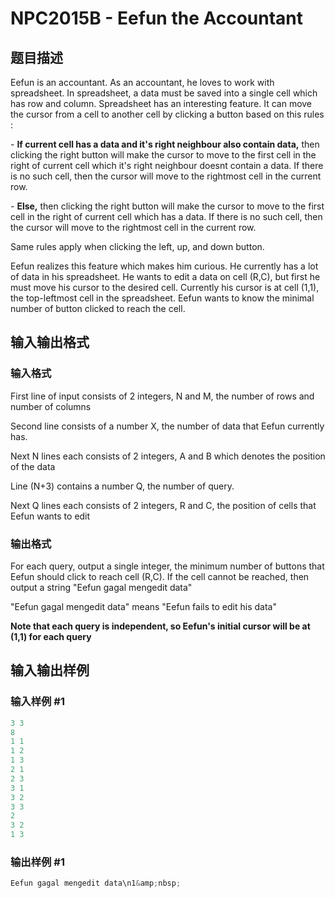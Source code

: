 # NPC2015B - Eefun the Accountant

## 题目描述

Eefun is an accountant. As an accountant, he loves to work with spreadsheet. In spreadsheet, a data must be saved into a single cell which has row and column. Spreadsheet has an interesting feature. It can move the cursor from a cell to another cell by clicking a button based on this rules :

\- **If current cell has a data and it's right neighbour also contain data,** then clicking the right button will make the cursor to move to the first cell in the right of current cell which it's right neighbour doesnt contain a data. If there is no such cell, then the cursor will move to the rightmost cell in the current row.

\- **Else,** then clicking the right button will make the cursor to move to the first cell in the right of current cell which has a data. If there is no such cell, then the cursor will move to the rightmost cell in the current row.

Same rules apply when clicking the left, up, and down button.

Eefun realizes this feature which makes him curious. He currently has a lot of data in his spreadsheet. He wants to edit a data on cell (R,C), but first he must move his cursor to the desired cell. Currently his cursor is at cell (1,1), the top-leftmost cell in the spreadsheet. Eefun wants to know the minimal number of button clicked to reach the cell.

## 输入输出格式

### 输入格式

First line of input consists of 2 integers, N and M, the number of rows and number of columns

Second line consists of a number X, the number of data that Eefun currently has.

Next N lines each consists of 2 integers, A and B which denotes the position of the data

Line (N+3) contains a number Q, the number of query.

Next Q lines each consists of 2 integers, R and C, the position of cells that Eefun wants to edit

### 输出格式

For each query, output a single integer, the minimum number of buttons that Eefun should click to reach cell (R,C). If the cell cannot be reached, then output a string "Eefun gagal mengedit data"

"Eefun gagal mengedit data" means "Eefun fails to edit his data"

**Note that each query is independent, so Eefun's initial cursor will be at (1,1) for each query**

## 输入输出样例

### 输入样例 #1

```cpp
3 3
8
1 1
1 2
1 3
2 1
2 3
3 1
3 2
3 3
2
3 2
1 3
```


### 输出样例 #1

```cpp
Eefun gagal mengedit data\n1&amp;nbsp;
```


